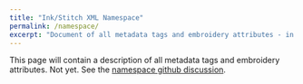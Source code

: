 ```yaml
---
title: "Ink/Stitch XML Namespace"
permalink: /namespace/
excerpt: "Document of all metadata tags and embroidery attributes - in future"
---
```

This page will contain a description of all metadata tags and embroidery attributes. Not yet.
See the [namespace github discussion](https://github.com/lexelby/inkstitch/issues/202).
